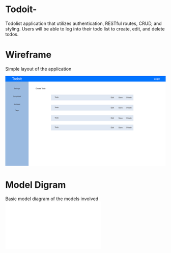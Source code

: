 # Todoit-
Todolist application that utilizes authentication, RESTful routes, CRUD, and styling. Users will be able to log into their todo list to create, edit, and delete todos. 

# Wireframe 
Simple layout of the application

![Todoit interface](planning/todoit.jpg)

# Model Digram 
Basic model diagram of the models involved
![Model](planning/diagram.pdf)